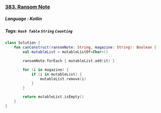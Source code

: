 ### [383. Ransom Note](https://leetcode.com/problems/ransom-note/?envType=study-plan&id=data-structure-i)

##### Language : Kotlin

##### Tags: `Hash Table` `String` `Counting`

```kotlin
class Solution {
    fun canConstruct(ransomNote: String, magazine: String): Boolean {
        val mutableList = mutableListOf<Char>()

        ransomNote.forEach { mutableList.add(it) }

        for (i in magazine) {
            if (i in mutableList) {
                mutableList.remove(i)
            }
        }

        return mutableList.isEmpty()
    }
}
```


